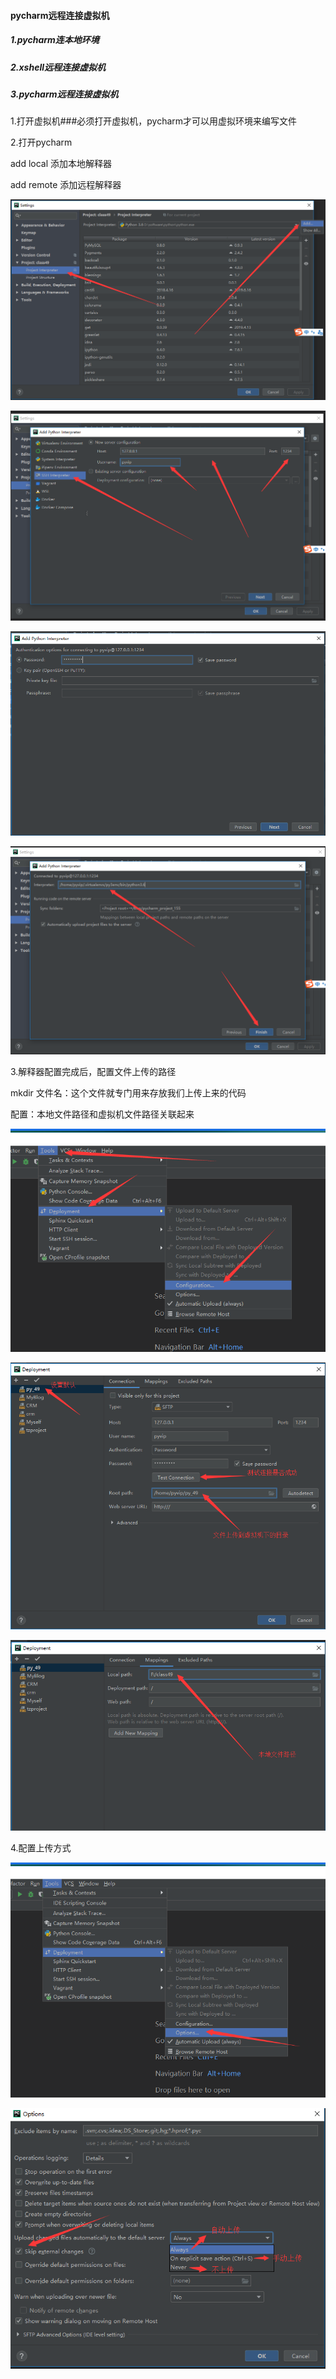 #### pycharm远程连接虚拟机

##### 1.pycharm连本地环境

##### 2.xshell远程连接虚拟机

##### 3.pycharm远程连接虚拟机

1.打开虚拟机###必须打开虚拟机，pycharm才可以用虚拟环境来编写文件

2.打开pycharm

add local 添加本地解释器

add remote 添加远程解释器

![1563626609244](assets/1563626609244.png)

![1563626721887](assets/1563626721887.png)

![1563626772038](assets/1563626772038.png)

![1563626945531](assets/1563626945531.png)

3.解释器配置完成后，配置文件上传的路径

mkdir 文件名：这个文件就专门用来存放我们上传上来的代码

配置：本地文件路径和虚拟机文件路径关联起来

![1563627232801](assets/1563627232801.png)

![1563627419619](assets/1563627419619.png)

![1563627509609](assets/1563627509609.png)

4.配置上传方式

![1563627543228](assets/1563627543228.png)

![1563627746283](assets/1563627746283.png)













